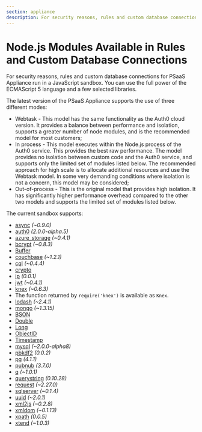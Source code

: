```yaml
---
section: appliance
description: For security reasons, rules and custom database connections for PSaaS Appliance run in a JavaScript sandbox. You can use the full power of the ECMAScript 5 language and a few selected libraries.
---
```


# Node.js Modules Available in Rules and Custom Database Connections

For security reasons, rules and custom database connections for PSaaS Appliance run in a JavaScript sandbox. You can use the full power of the ECMAScript 5 language and a few selected libraries.

The latest version of the PSaaS Appliance supports the use of three different modes:
* Webtask - This model has the same functionality as the Auth0 cloud version. It provides a balance between performance and isolation, supports a greater number of node modules, and is the recommended model for most customers;
* In process - This model executes within the Node.js process of the Auth0 service. This provides the best raw performance. The model provides no isolation between custom code and the Auth0 service, and supports only the limited set of modules listed below. The recommended approach for high scale is to allocate additional resources and use the Webtask model. In some very demanding conditions where isolation is not a concern, this model may be considered;
* Out-of-process - This is the original model that provides high isolation. It has significantly higher performance overhead compared to the other two models and supports the limited set of modules listed below.

The current sandbox supports:

* [async](https://github.com/caolan/async) _(~0.9.0)_
* [auth0](https://github.com/auth0/node-auth0) _(2.0.0-alpha.5)_
* [azure_storage](https://github.com/Azure/azure-storage-node) _(~0.4.1)_
* [bcrypt](https://github.com/ncb000gt/node.bcrypt.js) _(~0.8.3)_
* [Buffer](http://nodejs.org/docs/v0.10.24/api/buffer.html)
* [couchbase](https://github.com/couchbase/couchnode) _(~1.2.1)_
* [cql](https://github.com/jorgebay/node-cassandra-cql) _(~0.4.4)_
* [crypto](http://nodejs.org/docs/v0.10.24/api/crypto.html)
* [ip](https://github.com/keverw/range_check) _(0.0.1)_
* [jwt](https://github.com/auth0/node-jsonwebtoken) _(~0.4.1)_
* [knex](http://knexjs.org) _(~0.6.3)_
 * The function returned by `require('knex')` is available as `Knex`.
* [lodash](https://github.com/lodash/lodash) _(~2.4.1)_
* [mongo](https://github.com/mongodb/node-mongodb-native) _(~1.3.15)_
 * [BSON](http://mongodb.github.io/node-mongodb-native/api-bson-generated/bson.html)
 * [Double](http://mongodb.github.io/node-mongodb-native/api-bson-generated/double.html)
 * [Long](http://mongodb.github.io/node-mongodb-native/api-bson-generated/long.html)
 * [ObjectID](http://mongodb.github.io/node-mongodb-native/api-bson-generated/objectid.html)
 * [Timestamp](http://mongodb.github.io/node-mongodb-native/api-bson-generated/timestamp.html)
* [mysql](https://github.com/felixge/node-mysql) _(~2.0.0-alpha8)_
* [pbkdf2](https://github.com/davidmurdoch/easy-pbkdf2) _(0.0.2)_
* [pg](https://github.com/brianc/node-postgres) _(4.1.1)_
* [pubnub](https://github.com/pubnub/javascript/tree/master/node.js) _(3.7.0)_
* [q](https://github.com/kriskowal/q) _(~1.0.1)_
* [querystring](http://nodejs.org/api/querystring.html) _(0.10.28)_
* [request](https://github.com/mikeal/request) _(~2.27.0)_
* [sqlserver](https://github.com/pekim/tedious) _(~0.1.4)_
* [uuid](https://github.com/broofa/node-uuid) _(~2.0.1)_
* [xml2js](https://github.com/Leonidas-from-XIV/node-xml2js) _(~0.2.8)_
* [xmldom](https://github.com/jindw/xmldom) _(~0.1.13)_
* [xpath](https://github.com/goto100/xpath) _(0.0.5)_
* [xtend](https://github.com/Raynos/xtend) _(~1.0.3)_
